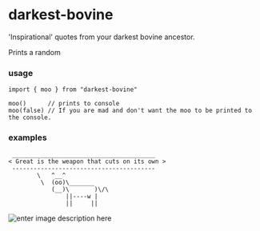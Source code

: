 # darkest-bovine
'Inspirational' quotes from your darkest bovine ancestor.

Prints a random 

### usage
```
import { moo } from "darkest-bovine"

moo()      // prints to console
moo(false) // If you are mad and don't want the moo to be printed to the console.
```

### examples
```
 ________________________________________
< Great is the weapon that cuts on its own >
 ----------------------------------------
        \   ^__^
         \  (oo)\_______
            (__)\       )\/\
                ||----w |
                ||     ||

```

![enter image description here](https://github.com/vvolfster/darkest-bovine/blob/main/moo-example.png)
